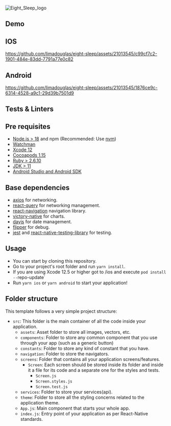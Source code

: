 
![Eight_Sleep_logo](https://github.com/limadouglas/eight-sleep/assets/21013545/a4e7c61c-ca19-4b8c-8741-e0a52e768aab)

## Demo
## IOS

https://github.com/limadouglas/eight-sleep/assets/21013545/c99cf7c2-1901-484e-83dd-7791a77e0c82

## Android

https://github.com/limadouglas/eight-sleep/assets/21013545/1876ce9c-6314-4528-a9c1-29d39b7501d9

## Tests & Linters

## Pre requisites

- [Node.js > 18](https://nodejs.org) and npm (Recommended: Use [nvm](https://github.com/nvm-sh/nvm))
- [Watchman](https://facebook.github.io/watchman)
- [Xcode 12](https://developer.apple.com/xcode)
- [Cocoapods 1.15](https://cocoapods.org)
- [Ruby > 2.6.10 ](http://rbenv.org/ )
- [JDK > 11](https://www.oracle.com/java/technologies/javase-jdk11-downloads.html)
- [Android Studio and Android SDK](https://developer.android.com/studio)

## Base dependencies

- [axios](https://github.com/axios/axios) for networking.
- [react-query](https://tanstack.com/query/latest) for networking management.
- [react-navigation](https://reactnavigation.org/) navigation library.
- [victory-native](https://commerce.nearform.com/open-source/victory/) for charts.
- [dayjs](https://commerce.nearform.com/open-source/victory/) for date management.
- [flipper](https://fbflipper.com/docs/features/react-native/) for debug.
- [jest](https://facebook.github.io/jest/) and [react-native-testing-library](https://callstack.github.io/react-native-testing-library/) for testing.

## Usage

- You can start by cloning this repository.
- Go to your project's root folder and run `yarn install`.
- If you are using Xcode 12.5 or higher got to /ios and execute `pod install --`repo-update`
- Run `yarn ios` or `yarn android` to start your application!

## Folder structure

This template follows a very simple project structure:

- `src`: This folder is the main container of all the code inside your application.
  - `assets`: Asset folder to store all images, vectors, etc.
  - `components`: Folder to store any common component that you use through your app (such as a generic button)
  - `constants`: Folder to store any kind of constant that you have.
  - `navigation`: Folder to store the navigators.
  - `screens`: Folder that contains all your application screens/features.
    - `Screen`: Each screen should be stored inside its folder and inside it a file for its code and a separate one for the styles and tests.
      - `Screen.js`
      - `Screen.styles.js`
      - `Screen.test.js`
  - `services`: Folder to store your services(api).
  - `theme`: Folder to store all the styling concerns related to the application theme.
  - `App.js`: Main component that starts your whole app.
  - `index.js`: Entry point of your application as per React-Native standards.
